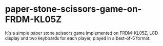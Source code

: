 # paper-stone-scissors-game-on-FRDM-KL05Z

It's a simple paper stone scissors game implemented on FRDM-KL05Z, LCD display and two keyboards for each player, played in a best-of-5 format.
